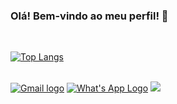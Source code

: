 ### Olá! Bem-vindo ao meu perfil! 🦉

<br>

[![Top Langs](https://github-readme-stats.vercel.app/api/top-langs/?username=GabrielCesconetto&layout=compact&theme=dark)](https://github.com/anuraghazra/github-readme-stats)

<br>

<div style="display: inline-block">
  <a href="mailto:gabrielcesconettogc@gmail.com"><img src="https://img.shields.io/badge/Gmail-D14836?style=for-the-badge&logo=gmail&logoColor=white" alt="Gmail logo"></a>
  <a href="https://wa.me/554197881502/?text="><img src="https://img.shields.io/badge/WhatsApp-25D366?style=for-the-badge&logo=whatsapp&logoColor=white" alt="What's App Logo"></a>
  <a href="https://www.linkedin.com/in/jo%C3%A3o-gabriel-cesconetto-439414205/"><img src="https://img.shields.io/badge/LinkedIn-0077B5?style=for-the-badge&logo=linkedin&logoColor=white"></a>
</div>


